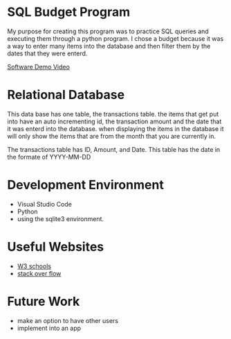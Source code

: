 # SQL Budget Program

My purpose for creating this program was to practice SQL queries and executing them through a python program. I chose a budget because it was a way to enter many items into the database and then filter them by the dates that they were enterd.

[Software Demo Video](https://youtu.be/7MX4-jwLsTM)

# Relational Database

This data base has one table, the transactions table. the items that get put into have an auto incrementing id, the transaction amount and the date that it was enterd into the database. when displaying the items in the database it will only show the items that are from the month that you are currently in.

The transactions table has ID, Amount, and Date. This table has the date in the formate of YYYY-MM-DD

# Development Environment

* Visual Studio Code
* Python
* using the sqlite3 environment.

# Useful Websites

* [W3 schools](https://www.w3schools.com/sql/)
* [stack over flow](https://stackoverflow.com)

# Future Work

* make an option to have other users
* implement into an app